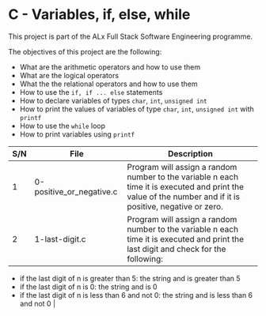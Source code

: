 # C - Variables, if, else, while

This project is part of the ALx Full Stack Software Engineering programme.

The objectives of this project are the following:

- What are the arithmetic operators and how to use them
- What are the logical operators
- What the the relational operators and how to use them
- How to use the `if, if ... else` statements
- How to declare variables of types `char`, `int`, `unsigned int`
- How to print the values of variables of type `char`, `int`, `unsigned int` with `printf`
- How to use the `while` loop
- How to print variables using `printf`

| S/N | File | Description |
| --- | ---------- | ----------------- |
| 1 | 0-positive_or_negative.c |  Program will assign a random number to the variable n each time it is executed and print the value of the number and if it is positive, negative or zero. |
| 2 | 1-last-digit.c | Program will assign a random number to the variable n each time it is executed and print the last digit and check for the following:
- if the last digit of n is greater than 5: the string and is greater than 5
- if the last digit of n is 0: the string and is 0
- if the last digit of n is less than 6 and not 0: the string and is less than 6 and not 0 |

